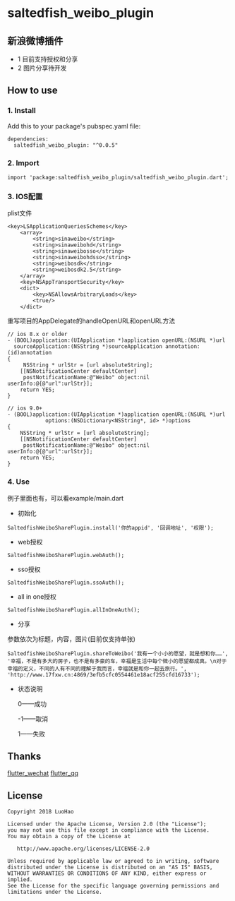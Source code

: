 # saltedfish_weibo_plugin

## 新浪微博插件

- 1 目前支持授权和分享
- 2 图片分享待开发

## How to use

### 1. Install
Add this to your package's pubspec.yaml file:
```flutter
dependencies:
  saltedfish_weibo_plugin: "^0.0.5"
```
### 2. Import
```flutter
import 'package:saltedfish_weibo_plugin/saltedfish_weibo_plugin.dart';
```

### 3. IOS配置
plist文件
```flutter
<key>LSApplicationQueriesSchemes</key>
    <array>
        <string>sinaweibo</string>
        <string>sinaweibohd</string>
        <string>sinaweibosso</string>
        <string>sinaweibohdsso</string>
        <string>weibosdk</string>
        <string>weibosdk2.5</string>
    </array>
    <key>NSAppTransportSecurity</key>
    <dict>
        <key>NSAllowsArbitraryLoads</key>
        <true/>
    </dict>
```
重写项目的AppDelegate的handleOpenURL和openURL方法
```flutter
// ios 8.x or older
- (BOOL)application:(UIApplication *)application openURL:(NSURL *)url
  sourceApplication:(NSString *)sourceApplication annotation:(id)annotation
{
     NSString * urlStr = [url absoluteString];
    [[NSNotificationCenter defaultCenter]
     postNotificationName:@"Weibo" object:nil userInfo:@{@"url":urlStr}];
    return YES;
}
```
```flutter
// ios 9.0+
- (BOOL)application:(UIApplication *)application openURL:(NSURL *)url
            options:(NSDictionary<NSString*, id> *)options
{
    NSString * urlStr = [url absoluteString];
    [[NSNotificationCenter defaultCenter]
     postNotificationName:@"Weibo" object:nil userInfo:@{@"url":urlStr}];
    return YES;
}
```
### 4. Use

例子里面也有，可以看example/main.dart

-  初始化
```
SaltedfishWeiboSharePlugin.install('你的appid', '回调地址', '权限');
```
-  web授权

```
SaltedfishWeiboSharePlugin.webAuth();
```
-  sso授权
```
SaltedfishWeiboSharePlugin.ssoAuth();
```
-  all in one授权
```
SaltedfishWeiboSharePlugin.allInOneAuth();
```
-  分享

参数依次为标题，内容，图片(目前仅支持单张)
```
SaltedfishWeiboSharePlugin.shareToWeibo('我有一个小小的愿望，就是想和你……', '幸福，不是有多大的房子，也不是有多豪的车，幸福是生活中每个微小的愿望都成真。\n对于幸福的定义，不同的人有不同的理解于我而言，幸福就是和你一起去旅行。', 'http://www.17fxw.cn:4869/3efb5cfc0554461e18acf255cfd16733');
```
- 状态说明

    0——成功

    -1——取消

    1——失败



## Thanks
 [flutter_wechat][1] [flutter_qq][2]

 [1]: https://github.com/pj0579/flutter_wechat
 [2]: https://github.com/marekchen/flutter_qq
## License
    Copyright 2018 LuoHao

    Licensed under the Apache License, Version 2.0 (the "License");
    you may not use this file except in compliance with the License.
    You may obtain a copy of the License at

       http://www.apache.org/licenses/LICENSE-2.0

    Unless required by applicable law or agreed to in writing, software
    distributed under the License is distributed on an "AS IS" BASIS,
    WITHOUT WARRANTIES OR CONDITIONS OF ANY KIND, either express or implied.
    See the License for the specific language governing permissions and
    limitations under the License.

